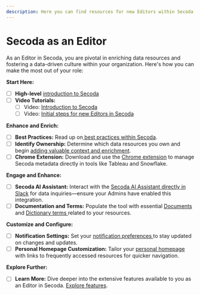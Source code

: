 ```yaml
---
description: Here you can find resources for new Editors within Secoda
---
```


# Secoda as an Editor

As an Editor in Secoda, you are pivotal in enriching data resources and fostering a data-driven culture within your organization. Here's how you can make the most out of your role:

**Start Here:**

* [ ] **High-level** [introduction to Secoda](../readme/secoda-as-a-viewer/introduction-guide.md)
* [ ] **Video Tutorials:**
  * [ ] Video: [Introduction to Secoda](../#video-resource-introduction-to-secoda)
  * [ ] Video: [Initial steps for new Editors in Secoda](https://www.loom.com/share/ba344cf7b50d41c8af25b67b2a943712?sid=fcca1054-2431-4d54-b3fe-4ab364e49b0f)

**Enhance and Enrich:**

* [ ] **Best Practices:** Read up on[ ](https://chat.openai.com/c/eab2984d-7157-4080-873f-f2cc92e2f22b)[best practices within Secoda](../best-practices/).
* [ ] **Identify Ownership:** Determine which data resources you own and begin [adding valuable context and enrichment](../best-practices/documentation-best-practices.md).
* [ ] **Chrome Extension:** Download and use the [Chrome extension](../features/chrome-extension.md) to manage Secoda metadata directly in tools like Tableau and Snowflake.&#x20;

**Engage and Enhance:**

* [ ] **Secoda AI Assistant:** Interact with the [Secoda AI Assistant directly in Slack](../extensions/slack-connection/slack-user-guide.md) for data inquiries—ensure your Admins have enabled this integration.
* [ ] **Documentation and Terms:** Populate the tool with essential [Documents](../features/documents/) and [Dictionary terms ](../features/glossary.md)related to your resources.

**Customize and Configure:**

* [ ] **Notification Settings:** Set your [notification preferences ](../features/notifications.md)to stay updated on changes and updates.
* [ ] **Personal Homepage Customization:** Tailor your [personal homepage](../features/homepage.md) with links to frequently accessed resources for quicker navigation.

**Explore Further:**

* [ ] **Learn More:** Dive deeper into the extensive features available to you as an Editor in Secoda. [Explore features](../features/).
